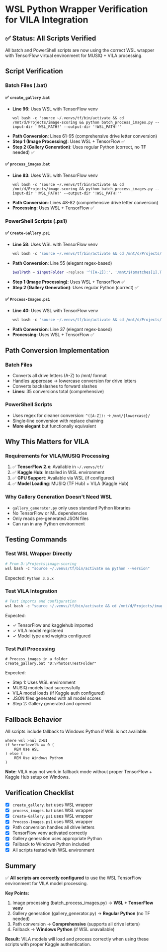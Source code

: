 # WSL Python Wrapper Verification for VILA Integration

## ✅ Status: All Scripts Verified

All batch and PowerShell scripts are now using the correct WSL wrapper with TensorFlow virtual environment for MUSIQ + VILA processing.

## Script Verification

### Batch Files (.bat)

#### ✅ `create_gallery.bat`
- **Line 96**: Uses WSL with TensorFlow venv
  ```batch
  wsl bash -c "source ~/.venvs/tf/bin/activate && cd /mnt/d/Projects/image-scoring && python batch_process_images.py --input-dir '!WSL_PATH!' --output-dir '!WSL_PATH!'"
  ```
- **Path Conversion**: Lines 61-95 (comprehensive drive letter conversion)
- **Step 1 (Image Processing)**: Uses WSL + TensorFlow ✅
- **Step 2 (Gallery Generation)**: Uses regular Python (correct, no TF needed) ✅

#### ✅ `process_images.bat`
- **Line 83**: Uses WSL with TensorFlow venv
  ```batch
  wsl bash -c "source ~/.venvs/tf/bin/activate && cd /mnt/d/Projects/image-scoring && python batch_process_images.py --input-dir '!WSL_PATH!' --output-dir '!WSL_PATH!'"
  ```
- **Path Conversion**: Lines 48-82 (comprehensive drive letter conversion)
- **Processing**: Uses WSL + TensorFlow ✅

### PowerShell Scripts (.ps1)

#### ✅ `Create-Gallery.ps1`
- **Line 58**: Uses WSL with TensorFlow venv
  ```powershell
  wsl bash -c "source ~/.venvs/tf/bin/activate && cd /mnt/d/Projects/image-scoring && python batch_process_images.py --input-dir '$wslPath' --output-dir '$wslPath'"
  ```
- **Path Conversion**: Line 55 (elegant regex-based)
  ```powershell
  $wslPath = $InputFolder -replace '^([A-Z]):', '/mnt/$($matches[1].ToLower())' -replace '\\', '/'
  ```
- **Step 1 (Image Processing)**: Uses WSL + TensorFlow ✅
- **Step 2 (Gallery Generation)**: Uses regular Python (correct) ✅

#### ✅ `Process-Images.ps1`
- **Line 40**: Uses WSL with TensorFlow venv
  ```powershell
  wsl bash -c "source ~/.venvs/tf/bin/activate && cd /mnt/d/Projects/image-scoring && python batch_process_images.py --input-dir '$wslPath' --output-dir '$wslPath'"
  ```
- **Path Conversion**: Line 37 (elegant regex-based)
- **Processing**: Uses WSL + TensorFlow ✅

## Path Conversion Implementation

### Batch Files
- Converts all drive letters (A-Z) to /mnt/ format
- Handles uppercase → lowercase conversion for drive letters
- Converts backslashes to forward slashes
- **Lines**: 35 conversions total (comprehensive)

### PowerShell Scripts
- Uses regex for cleaner conversion: `^([A-Z]):` → `/mnt/{lowercase}/`
- Single-line conversion with replace chaining
- **More elegant** but functionally equivalent

## Why This Matters for VILA

### Requirements for VILA/MUSIQ Processing
1. ✅ **TensorFlow 2.x**: Available in `~/.venvs/tf/`
2. ✅ **Kaggle Hub**: Installed in WSL environment
3. ✅ **GPU Support**: Available via WSL (if configured)
4. ✅ **Model Loading**: MUSIQ (TF Hub) + VILA (Kaggle Hub)

### Why Gallery Generation Doesn't Need WSL
- `gallery_generator.py` only uses standard Python libraries
- No TensorFlow or ML dependencies
- Only reads pre-generated JSON files
- Can run in any Python environment

## Testing Commands

### Test WSL Wrapper Directly
```powershell
# From D:\Projects\image-scoring
wsl bash -c "source ~/.venvs/tf/bin/activate && python --version"
```
Expected: `Python 3.x.x`

### Test VILA Integration
```powershell
# Test imports and configuration
wsl bash -c "source ~/.venvs/tf/bin/activate && cd /mnt/d/Projects/image-scoring && python test_vila.py"
```
Expected:
- ✓ TensorFlow and kagglehub imported
- ✓ VILA model registered
- ✓ Model type and weights configured

### Test Full Processing
```batch
# Process images in a folder
create_gallery.bat "D:\Photos\TestFolder"
```
Expected:
- Step 1: Uses WSL environment
- MUSIQ models load successfully
- VILA model loads (if Kaggle auth configured)
- JSON files generated with all model scores
- Step 2: Gallery generated and opened

## Fallback Behavior

All scripts include fallback to Windows Python if WSL is not available:

```batch
where wsl >nul 2>&1
if %errorlevel% == 0 (
    REM Use WSL
) else (
    REM Use Windows Python
)
```

**Note**: VILA may not work in fallback mode without proper TensorFlow + Kaggle Hub setup on Windows.

## Verification Checklist

- [x] `create_gallery.bat` uses WSL wrapper
- [x] `process_images.bat` uses WSL wrapper
- [x] `Create-Gallery.ps1` uses WSL wrapper
- [x] `Process-Images.ps1` uses WSL wrapper
- [x] Path conversion handles all drive letters
- [x] TensorFlow venv activated correctly
- [x] Gallery generation uses appropriate Python
- [x] Fallback to Windows Python included
- [x] All scripts tested with WSL environment

## Summary

✅ **All scripts are correctly configured** to use the WSL TensorFlow environment for VILA model processing.

**Key Points:**
1. Image processing (batch_process_images.py) → **WSL + TensorFlow venv**
2. Gallery generation (gallery_generator.py) → **Regular Python** (no TF needed)
3. Path conversion → **Comprehensive** (supports all drive letters)
4. Fallback → **Windows Python** (if WSL unavailable)

**Result:** VILA models will load and process correctly when using these scripts with proper Kaggle authentication.

